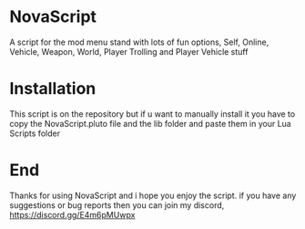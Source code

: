 # NovaScript
A script for the mod menu stand with lots of fun options,
Self, Online, Vehicle, Weapon, World, Player Trolling and Player Vehicle stuff

# Installation
This script is on the repository but if u want to manually install it you have to copy the NovaScript.pluto file and the lib folder and paste them in your Lua Scripts folder

# End
Thanks for using NovaScript and i hope you enjoy the script.
if you have any suggestions or bug reports then you can join my discord, https://discord.gg/E4m6pMUwpx

